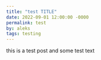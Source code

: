```yaml
---
title: "test TITLE"
date: 2022-09-01 12:00:00 -0000
permalink: test
by: aleks
tags: testing
---
```

this is a test post and some test text 
